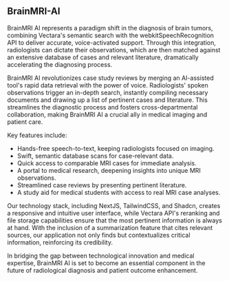 ## BrainMRI-AI

BrainMRI AI represents a paradigm shift in the diagnosis of brain tumors, combining Vectara's semantic search with the webkitSpeechRecognition API to deliver accurate, voice-activated support. Through this integration, radiologists can dictate their observations, which are then matched against an extensive database of cases and relevant literature, dramatically accelerating the diagnosing process.

BrainMRI AI revolutionizes case study reviews by merging an AI-assisted tool's rapid data retrieval with the power of voice. Radiologists' spoken observations trigger an in-depth search, instantly compiling necessary documents and drawing up a list of pertinent cases and literature. This streamlines the diagnostic process and fosters cross-departmental collaboration, making BrainMRI AI a crucial ally in medical imaging and patient care.

Key features include:
- Hands-free speech-to-text, keeping radiologists focused on imaging.
- Swift, semantic database scans for case-relevant data.
- Quick access to comparable MRI cases for immediate analysis.
- A portal to medical research, deepening insights into unique MRI observations.
- Streamlined case reviews by presenting pertinent literature.
- A study aid for medical students with access to real MRI case analyses.

Our technology stack, including NextJS, TailwindCSS, and Shadcn, creates a responsive and intuitive user interface, while Vectara API's reranking and file storage capabilities ensure that the most pertinent information is always at hand. With the inclusion of a summarization feature that cites relevant sources, our application not only finds but contextualizes critical information, reinforcing its credibility.

In bridging the gap between technological innovation and medical expertise, BrainMRI AI is set to become an essential component in the future of radiological diagnosis and patient outcome enhancement.
